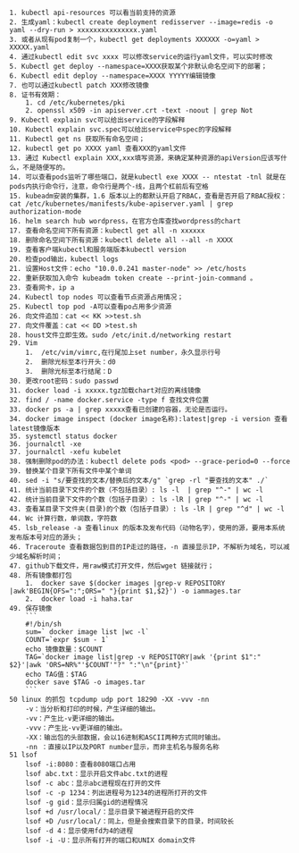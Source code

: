 	1. kubectl api-resources 可以看当前支持的资源
	2. 生成yaml：kubectl create deployment redisserver --image=redis -o yaml --dry-run > xxxxxxxxxxxxxxx.yaml
	3. 或者从现有pod复制一个，kubectl get deployments XXXXXX -o=yaml > XXXXX.yaml
	4. 通过kubectl edit svc xxxx 可以修改service的运行yaml文件，可以实时修改
	5. Kubectl get deploy --namespace=XXXX获取某个非默认命名空间下的部署；
	6. Kubectl edit deploy --namespace=XXXX YYYYY编辑镜像
	7. 也可以通过kubectl patch XXX修改镜像
	8. 证书有效期：
      	1. cd /etc/kubernetes/pki
      	2. openssl x509 -in apiserver.crt -text -noout | grep Not
	9. Kubectl explain svc可以给出service的字段解释
	10. Kubectl explain svc.spec可以给出service中spec的字段解释
	11. Kubectl get ns 获取所有命名空间；
	12. kubectl get po XXXX yaml 查看XXX的yaml文件
	13. 通过 Kubectl explain XXX,xxx填写资源，来确定某种资源的apiVersion应该写什么，不是随便写的。
	14. 可以查看pods监听了哪些端口，就是kubectl exe XXXX -- ntestat -tnl 就是在pods内执行命令行，注意，命令行是两个-线，且两个杠前后有空格
	15. kubeadm安装的集群，1.6 版本以上的都默认开启了RBAC，查看是否开启了RBAC授权：cat /etc/kubernetes/manifests/kube-apiserver.yaml | grep authorization-mode
	16. helm search hub wordpress，在官方仓库查找wordpress的chart
	17. 查看命名空间下所有资源：kubectl get all -n xxxxxx
	18. 删除命名空间下所有资源：kubectl delete all --all -n XXXX
	19. 查看客户端kubectl和服务端版本kubectl version
	20. 检查pod输出，kubectl logs
	21. 设置Host文件：echo "10.0.0.241 master-node" >> /etc/hosts
	22. 重新获取加入命令 kubeadm token create --print-join-command 。
	23. 查看网卡，ip a
	24. Kubectl top nodes 可以查看节点资源占用情况；
	25. Kubectl top pod -A可以查看po占用多少资源
	26. 向文件追加：cat << KK >>test.sh
	27. 向文件覆盖：cat << DD >test.sh
	28. houst文件立即生效。sudo /etc/init.d/networking restart
	29. Vim
    	1.  /etc/vim/vimrc,在行尾加上set number，永久显示行号
    	2.  删除光标至本行开头：d0
    	3.  删除光标至本行结尾：D
	30. 更改root密码：sudo passwd
	31. docker load -i xxxxx.tgz加载chart对应的离线镜像
	32. find / -name docker.service -type f 查找文件位置
	33. docker ps -a | grep xxxxx查看已创建的容器，无论是否运行。
	34. docker image inspect (docker image名称):latest|grep -i version 查看latest镜像版本
	35. systemctl status docker
	36. journalctl -xe
	37. journalctl -xefu kubelet
	38. 强制删除pod的办法：kubectl delete pods <pod> --grace-period=0 --force
	39. 替换某个目录下所有文件中某个单词
	40. sed -i "s/要查找的文本/替换后的文本/g" `grep -rl "要查找的文本" ./`
	41. 统计当前目录下文件的个数（不包括目录）: ls -l  | grep "^-" | wc -l
	42. 统计当前目录下文件的个数（包括子目录）: ls -lR | grep "^-" | wc -l
	43. 查看某目录下文件夹(目录)的个数（包括子目录）: ls -lR | grep "^d" | wc -l
	44. Wc 计算行数，单词数，字符数
	45. lsb_release -a 查看linux 的版本及发布代码（动物名字），使用的源，要用本系统发布版本号对应的源头；
	46. Traceroute 查看数据包到目的IP走过的路径，-n 直接显示IP，不解析为域名，可以减少域名解析时间；
	47. github下载文件，用raw模式打开文件，然后wget 链接就行；
	48. 所有镜像都打包
    	1.  docker save $(docker images |grep-v REPOSITORY |awk'BEGIN{OFS=":";ORS=" "}{print $1,$2}') -o iammages.tar
    	2.  docker load -i haha.tar
	49. 保存镜像
	    ```
	    #!/bin/sh
	    sum=` docker image list |wc -l`
	    COUNT=`expr $sum - 1`
	    echo 镜像数量：$COUNT
	    TAG=`docker image list|grep -v REPOSITORY|awk '{print $1":" $2}'|awk 'ORS=NR%"'$COUNT'"?" ":"\n"{print}'`
	    echo TAG值：$TAG
	    docker save $TAG -o images.tar
	    ```
  	50 linux 的抓包 tcpdump udp port 18290 -XX -vvv -nn
		-v：当分析和打印的时候，产生详细的输出。
		-vv：产生比-v更详细的输出。
		-vvv：产生比-vv更详细的输出。
		-XX：输出包的头部数据，会以16进制和ASCII两种方式同时输出。
		-nn ：直接以IP以及PORT number显示，而非主机名与服务名称
	51 lsof
		lsof -i:8080：查看8080端口占用
		lsof abc.txt：显示开启文件abc.txt的进程
		lsof -c abc：显示abc进程现在打开的文件
		lsof -c -p 1234：列出进程号为1234的进程所打开的文件
		lsof -g gid：显示归属gid的进程情况
		lsof +d /usr/local/：显示目录下被进程开启的文件
		lsof +D /usr/local/：同上，但是会搜索目录下的目录，时间较长
		lsof -d 4：显示使用fd为4的进程
		lsof -i -U：显示所有打开的端口和UNIX domain文件
